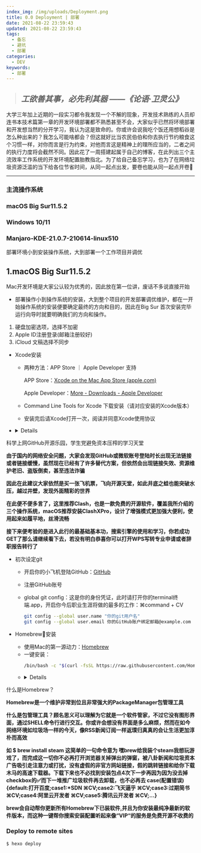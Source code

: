 ```yaml
---
index_img: /img/uploads/Deployment.png
title: 0.0 Deployment | 部署
date: 2021-08-22 23:59:43
updated: 2021-08-22 23:59:43
tags:
  - 备忘
  - 避坑
  - 部署
categories:
  - DEV
keywords:
  - 部署
---
```

> ## *工欲善其事，必先利其器                     ——《论语·卫灵公》*

大学三年加上近期的一段实习都令我发现一个不解的现象，开发技术熟练的人员却连书本技术篇第一章的开发环境部署都不熟悉甚至不会，大家似乎已然将环境部署和开发想当然的分开学习，我认为这是致命的。你或许会说我吃个饭还用想稻谷是怎么种出来的？我怎么可能啥都会？但这就好比当农民伯伯和你去执行节约粮食这个习惯一样，对你而言是行为约束，对他而言这是精神上的理所应当的，二者之间的执行力度将会截然不同。因此花了一周搭建起属于自己的博客，在此列出三个主流效率工作系统的开发环境配置胎教指北。为了给自己备忘学习，也为了在网络垃圾资源泛滥的当下给各位节省时间，从同一起点出发，要卷也能从同一起点开卷🤪

- - -

### 主流操作系统

### macOS Big Sur11.5.2

### Windows 10/11

### Manjaro-KDE-21.0.7-210614-linux510

部署环境小到安装操作系统，大到部署一个工作项目并调优

## 1.macOS Big Sur11.5.2

Mac开发环境是大家公认较为优秀的，因此放在第一位讲，废话不多说直接开始

* 部署操作小到操作系统的安装，大到整个项目的开发部署调优维护，都在一开始操作系统的安装便要确定最终的方向和目的，因此在Big Sur 首次安装完毕运行向导时就要明确我们的方向和操作。

1. 硬盘加密选项，选择不加密
2. Apple ID注册登录(邮箱注册较好)
3. iCloud 文稿选择不同步

* Xcode安装

  * 两种方法：APP Store ｜ Apple Developer 支持

    APP Store：[‎Xcode on the Mac App Store (apple.com)](https://apps.apple.com/us/app/xcode/id497799835?mt=12)

    Apple Developer：[More - Downloads - Apple Developer](https://developer.apple.com/download/all/)
  * Command Line Tools for Xcode 下载安装（请对应安装的Xcode版本）
  * 安装完后请Xcode打开一次，阅读并同意Xcode使用协议

* <details>
<summary>科学上网GitHub开源乐园，学生党避免资本压榨的学习天堂</summary>
<p><b>由于国内的网络安全问题，大家会发现GitHub或微软账号登陆时长出现无法链接或者链接缓慢，虽然现在已经有了许多替代方案，但依然会出现链接失效、资源维护老旧、盗版倒卖，甚至违法诈骗</b></p>
<p><b>因此在此建议大家依然是买一张飞机票，飞向开源天堂，如此井底之蛙也能突破水压，越过井壁，发现外面精彩的世界</b></p>
<p><b>在此便不便多言了，这里推荐Clash，也是一款免费的开源软件，覆盖我所介绍的三个操作系统，macOS推荐安装ClashXPro，设计了增强模式更加强大便利，使用起来如履平地，丝滑流畅</b></p>
<p><b>接下来便考验的是进入此行的最基础基本功，搜索引擎的使用和学习，你若成功GET了那么请继续看下去，若没有明白恭喜你可以打开WPS写转专业申请或者辞职报告转行了</b></p>

* 初次设定git

  * 开启你的小飞机登陆GitHub：[GitHub](https://github.com/)
  * 注册GitHub账号
  * global git config：这是你的身份凭证，此时请打开你的terminal终端.app，开启你今后职业生涯将做的最多的工作：⌘command + CV

    ```bash
    git config --global user.name "你的git用户名"
    git config --global user.email 你的GitHub账户绑定邮箱@example.com
    ```
* Homebrew🍺安装
  * 使用Mac的第一源动力：[Homebrew](https://brew.sh/)
  * 一键安装：
    ```bash
    /bin/bash -c "$(curl -fsSL https://raw.githubusercontent.com/Homebrew/install/HEAD/install.sh)"
    ```
  * <details> 
<summary>什么是Homebrew？</summary>
<p><b>Homebrew是一个维护非常到位且非常强大的PackageManager包管理工具</p></b>
<p><b>什么是包管理工具？顾名思义可以理解为它就是一个软件管家，不过它没有图形界面，通过SHELL命令行进行交互。你或许会想没有界面是多么麻烦，然而在如今网络环境如垃圾场一样的今天，像RSS新闻订阅一样返璞归真真的会让生活更加淳朴而高效</p></b>
<p><b>如 $ brew install steam 这简单的一句命令意为 嘿brew给我装个steam我想玩游戏了，而完成这一切你不必再打开浏览器关掉弹出的弹窗，被八卦新闻和垃圾资本广告吸引走注意力或打扰，没有虚假的非官方网站链接，假的跳转链接和给你下载木马的高速下载器。下载下来也不必找到安装包点4次下一步再因为因为没去掉checkbox的✅而下一堆推广垃圾软件再去卸载，也不必再去 case(配置错误){default:打开百度;case1:*SDN ⌘CV;case2:飞天逼乎 ⌘CV;case3:过期简书 ⌘CV;case4:阿里云开发者 ⌘CV;case5:腾讯云开发者 ⌘CV;...}</p></b>
<p><b>brew会自动帮你更新所有Homebrew下已装软件,并且为你安装最纯净最新的软件版本，而这种一键帮你搜索安装配置听起来像“VIP“的服务是免费开源不收费的</p></b>



### Deploy to remote sites

```bash
$ hexo deploy
```